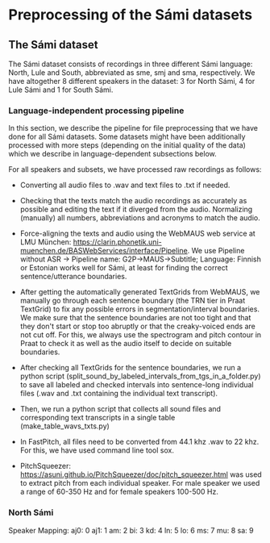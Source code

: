# Preprocessing of the Sámi datasets

## The Sámi dataset 

The Sámi dataset consists of recordings in three different Sámi language: North, Lule and South, abbreviated as sme, smj and sma, respectively. We have altogether 8 different speakers in the dataset: 3 for North Sámi, 4 for Lule Sámi and 1 for South Sámi.

### Language-independent processing pipeline

In this section, we describe the pipeline for file preprocessing that we have done for all Sámi datasets. Some datasets might have been additionally processed with more steps (depending on the initial quality of the data) which we describe in language-dependent subsections below.

For all speakers and subsets, we have processed raw recordings as follows:
* Converting all audio files to .wav and text files to .txt if needed.
* Checking that the texts match the audio recordings as accurately as possible and editing the text if it diverged from the audio. Normalizing (manually) all numbers, abbreviations and acronyms to match the audio.
* Force-aligning the texts and audio using the WebMAUS web service at LMU München: https://clarin.phonetik.uni-muenchen.de/BASWebServices/interface/Pipeline. We use Pipeline without ASR -> Pipeline name: G2P->MAUS->Subtitle; Language: Finnish or Estonian works well for Sámi, at least for finding the correct sentence/utterance boundaries.
* After getting the automatically generated TextGrids from WebMAUS, we manually go through each sentence boundary (the TRN tier in Praat TextGrid) to fix any possible errors in segmentation/interval boundaries. We make sure that the sentence boundaries are not too tight and that they don't start or stop too abruptly or that the creaky-voiced ends are not cut off. For this, we always use the spectrogram and pitch contour in Praat to check it as well as the audio itself to decide on suitable boundaries.
* After checking all TextGrids for the sentence boundaries, we run a python script (split_sound_by_labeled_intervals_from_tgs_in_a_folder.py) to save all labeled and checked intervals into sentence-long individual files (.wav and .txt containing the individual text transcript).
* Then, we run a python script that collects all sound files and corresponding text transcripts in a single table (make_table_wavs_txts.py) 

* In FastPitch, all files need to be converted from 44.1 khz .wav to 22 khz. For this, we have used command line tool sox.

* PitchSqueezer: https://asuni.github.io/PitchSqueezer/doc/pitch_squeezer.html was used to extract pitch from each individual speaker. For male speaker we used a range of 60-350 Hz and for female speakers 100-500 Hz. 

### North Sámi




Speaker Mapping:
aj0: 0
aj1: 1
am: 2
bi: 3
kd: 4
ln: 5
lo: 6
ms: 7
mu: 8
sa: 9
